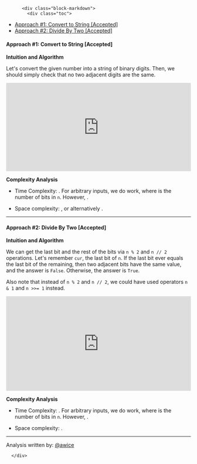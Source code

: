 <div class="article-body">
        
          <div class="block-markdown">
            <div class="toc">
<ul>
<li><a href="#approach-1-convert-to-string-accepted">Approach #1: Convert to String [Accepted]</a></li>
<li><a href="#approach-2-divide-by-two-accepted">Approach #2: Divide By Two [Accepted]</a></li>
</ul>
</div>
<h4 id="approach-1-convert-to-string-accepted">Approach #1: Convert to String [Accepted]</h4>
<p><strong>Intuition and Algorithm</strong></p>
<p>Let's convert the given number into a string of binary digits.  Then, we should simply check that no two adjacent digits are the same.</p>
<iframe src="https://leetcode.com/playground/79o5Wvyy/shared" frameborder="0" name="79o5Wvyy" width="100%" height="241"></iframe>

<p><strong>Complexity Analysis</strong></p>
<ul>
<li>
<p>Time Complexity: <script type="math/tex; mode=display">O(1)</script>.  For arbitrary inputs, we do <script type="math/tex; mode=display">O(w)</script> work, where <script type="math/tex; mode=display">w</script> is the number of bits in <code>n</code>.  However, <script type="math/tex; mode=display">w \leq 32</script>.</p>
</li>
<li>
<p>Space complexity: <script type="math/tex; mode=display">O(1)</script>, or alternatively <script type="math/tex; mode=display">O(w)</script>.</p>
</li>
</ul>
<hr>
<h4 id="approach-2-divide-by-two-accepted">Approach #2: Divide By Two [Accepted]</h4>
<p><strong>Intuition and Algorithm</strong></p>
<p>We can get the last bit and the rest of the bits via <code>n % 2</code> and <code>n // 2</code> operations.  Let's remember <code>cur</code>, the last bit of <code>n</code>.  If the last bit ever equals the last bit of the remaining, then two adjacent bits have the same value, and the answer is <code>False</code>.  Otherwise, the answer is <code>True</code>.</p>
<p>Also note that instead of <code>n % 2</code> and <code>n // 2</code>, we could have used operators <code>n &amp; 1</code> and <code>n &gt;&gt;= 1</code> instead.</p>
<iframe src="https://leetcode.com/playground/oFAELrSA/shared" frameborder="0" name="oFAELrSA" width="100%" height="258"></iframe>

<p><strong>Complexity Analysis</strong></p>
<ul>
<li>
<p>Time Complexity: <script type="math/tex; mode=display">O(1)</script>.  For arbitrary inputs, we do <script type="math/tex; mode=display">O(w)</script> work, where <script type="math/tex; mode=display">w</script> is the number of bits in <code>n</code>.  However, <script type="math/tex; mode=display">w \leq 32</script>.</p>
</li>
<li>
<p>Space complexity: <script type="math/tex; mode=display">O(1)</script>.</p>
</li>
</ul>
<hr>
<p>Analysis written by: <a href="https://leetcode.com/awice">@awice</a></p>
          </div>
        
      </div>